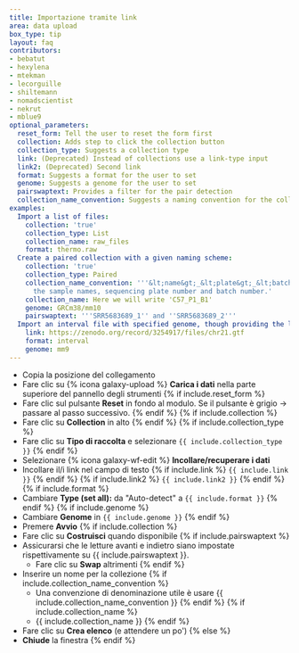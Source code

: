 ```yaml
---
title: Importazione tramite link
area: data upload
box_type: tip
layout: faq
contributors:
- bebatut
- hexylena
- mtekman
- lecorguille
- shiltemann
- nomadscientist
- nekrut
- mblue9
optional_parameters:
  reset_form: Tell the user to reset the form first
  collection: Adds step to click the collection button
  collection_type: Suggests a collection type
  link: (Deprecated) Instead of collections use a link-type input
  link2: (Deprecated) Second link
  format: Suggests a format for the user to set
  genome: Suggests a genome for the user to set
  pairswaptext: Provides a filter for the pair detection
  collection_name_convention: Suggests a naming convention for the collection
examples:
  Import a list of files:
    collection: 'true'
    collection_type: List
    collection_name: raw_files
    format: thermo.raw
  Create a paired collection with a given naming scheme:
    collection: 'true'
    collection_type: Paired
    collection_name_convention: '''&lt;name&gt;_&lt;plate&gt;_&lt;batch&gt;'' to preserve
      the sample names, sequencing plate number and batch number.'
    collection_name: Here we will write 'C57_P1_B1'
    genome: GRCm38/mm10
    pairswaptext: '''SRR5683689_1'' and ''SRR5683689_2'''
  Import an interval file with specified genome, though providing the links in a code block is preferred:
    link: https://zenodo.org/record/3254917/files/chr21.gtf
    format: interval
    genome: mm9
---
```



* Copia la posizione del collegamento
* Fare clic su {% icona galaxy-upload %} **Carica i dati** nella parte superiore del pannello degli strumenti {% if include.reset_form %}
* Fare clic sul pulsante **Reset** in fondo al modulo. Se il pulsante è grigio -> passare al passo successivo. {% endif %} {% if include.collection %}
* Fare clic su **Collection** in alto {% endif %} {% if include.collection_type %}
* Fare clic su **Tipo di raccolta** e selezionare `{{ include.collection_type }}` {% endif %}
* Selezionare {% icona galaxy-wf-edit %} **Incollare/recuperare i dati**
* Incollare il/i link nel campo di testo {% if include.link %} `{{ include.link }}` {% endif %} {% if include.link2 %} `{{ include.link2 }}` {% endif %} {% if include.format %}
* Cambiare **Type (set all):** da "Auto-detect" a `{{ include.format }}` {% endif %} {% if include.genome %}
* Cambiare **Genome** in `{{ include.genome }}` {% endif %}
* Premere **Avvio** {% if include.collection %}
* Fare clic su **Costruisci** quando disponibile {% if include.pairswaptext %}
* Assicurarsi che le letture avanti e indietro siano impostate rispettivamente su {{ include.pairswaptext }}.
    * Fare clic su **Swap** altrimenti {% endif %}
* Inserire un nome per la collezione {% if include.collection_name_convention %}
    * Una convenzione di denominazione utile è usare {{ include.collection_name_convention }} {% endif %} {% if include.collection_name %}
    * {{ include.collection_name }} {% endif %}
* Fare clic su **Crea elenco** (e attendere un po') {% else %}
* **Chiude** la finestra {% endif %}

